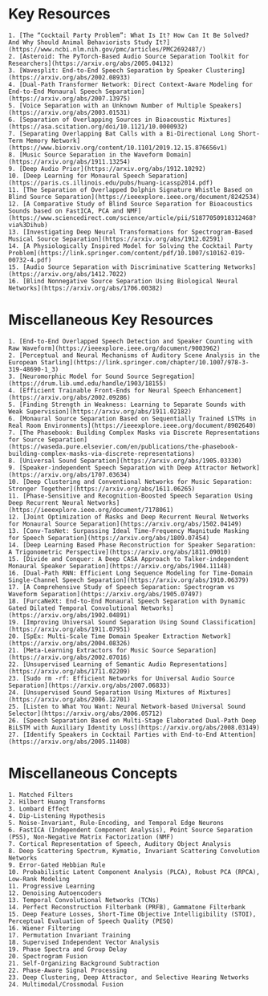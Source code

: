 # Key Resources
    1. [The “Cocktail Party Problem”: What Is It? How Can It Be Solved? And Why Should Animal Behaviorists Study It?](https://www.ncbi.nlm.nih.gov/pmc/articles/PMC2692487/)
    2. [Asteroid: The PyTorch-Based Audio Source Separation Toolkit for Researchers](https://arxiv.org/abs/2005.04132)
    3. [Wavesplit: End-to-End Speech Separation by Speaker Clustering](https://arxiv.org/abs/2002.08933)
    4. [Dual-Path Transformer Network: Direct Context-Aware Modeling for End-to-End Monaural Speech Separation](https://arxiv.org/abs/2007.13975)
    5. [Voice Separation with an Unknown Number of Multiple Speakers](https://arxiv.org/abs/2003.01531)
    6. [Separation of Overlapping Sources in Bioacoustic Mixtures](https://asa.scitation.org/doi/10.1121/10.0000932)
    7. [Separating Overlapping Bat Calls with a Bi-Directional Long Short-Term Memory Network](https://www.biorxiv.org/content/10.1101/2019.12.15.876656v1)
    8. [Music Source Separation in the Waveform Domain](https://arxiv.org/abs/1911.13254)
    9. [Deep Audio Prior](https://arxiv.org/abs/1912.10292)
    10. [Deep Learning for Monaural Speech Separation](https://paris.cs.illinois.edu/pubs/huang-icassp2014.pdf)
    11. [The Separation of Overlapped Dolphin Signature Whistle Based on Blind Source Separation](https://ieeexplore.ieee.org/document/8242534)
    12. [A Comparative Study of Blind Source Separation for Bioacoustics Sounds based on FastICA, PCA and NMF](https://www.sciencedirect.com/science/article/pii/S1877050918312468?via%3Dihub)
    13. [Investigating Deep Neural Transformations for Spectrogram-Based Musical Source Separation](https://arxiv.org/abs/1912.02591)
    14. [A Physiologically Inspired Model for Solving the Cocktail Party Problem](https://link.springer.com/content/pdf/10.1007/s10162-019-00732-4.pdf)
    15. [Audio Source Separation with Discriminative Scattering Networks](https://arxiv.org/abs/1412.7022)
    16. [Blind Nonnegative Source Separation Using Biological Neural Networks](https://arxiv.org/abs/1706.00382)

# Miscellaneous Key Resources
    1. [End-to-End Overlapped Speech Detection and Speaker Counting with Raw Waveform](https://ieeexplore.ieee.org/document/9003962)
    2. [Perceptual and Neural Mechanisms of Auditory Scene Analysis in the European Starling](https://link.springer.com/chapter/10.1007/978-3-319-48690-1_3)
    3. [Neuromorphic Model for Sound Source Segregation](https://drum.lib.umd.edu/handle/1903/18155)
    4. [Efficient Trainable Front-Ends for Neural Speech Enhancement](https://arxiv.org/abs/2002.09286)
    5. [Finding Strength in Weakness: Learning to Separate Sounds with Weak Supervision](https://arxiv.org/abs/1911.02182)
    6. [Monaural Source Separation Based on Sequentially Trained LSTMs in Real Room Environments](https://ieeexplore.ieee.org/document/8902640)
    7. [The Phasebook: Building Complex Masks via Discrete Representations for Source Separation](https://waseda.pure.elsevier.com/en/publications/the-phasebook-building-complex-masks-via-discrete-representations)
    8. [Universal Sound Separation](https://arxiv.org/abs/1905.03330)
    9. [Speaker-independent Speech Separation with Deep Attractor Network](https://arxiv.org/abs/1707.03634)
    10. [Deep Clustering and Conventional Networks for Music Separation: Stronger Together](https://arxiv.org/abs/1611.06265)
    11. [Phase-Sensitive and Recognition-Boosted Speech Separation Using Deep Recurrent Neural Networks](https://ieeexplore.ieee.org/document/7178061)
    12. [Joint Optimization of Masks and Deep Recurrent Neural Networks for Monaural Source Separation](https://arxiv.org/abs/1502.04149)
    13. [Conv-TasNet: Surpassing Ideal Time-Frequency Magnitude Masking for Speech Separation](https://arxiv.org/abs/1809.07454)
    14. [Deep Learning Based Phase Reconstruction for Speaker Separation: A Trigonometric Perspective](https://arxiv.org/abs/1811.09010)
    15. [Divide and Conquer: A Deep CASA Approach to Talker-independent Monaural Speaker Separation](https://arxiv.org/abs/1904.11148)
    16. [Dual-Path RNN: Efficient Long Sequence Modeling for Time-Domain Single-Channel Speech Separation](https://arxiv.org/abs/1910.06379)
    17. [A Comprehensive Study of Speech Separation: Spectrogram vs Waveform Separation](https://arxiv.org/abs/1905.07497)
    18. [FurcaNeXt: End-to-End Monaural Speech Separation with Dynamic Gated Dilated Temporal Convolutional Networks](https://arxiv.org/abs/1902.04891)
    19. [Improving Universal Sound Separation Using Sound Classification](https://arxiv.org/abs/1911.07951)
    20. [SpEx: Multi-Scale Time Domain Speaker Extraction Network](https://arxiv.org/abs/2004.08326)
    21. [Meta-Learning Extractors for Music Source Separation](https://arxiv.org/abs/2002.07016)
    22. [Unsupervised Learning of Semantic Audio Representations](https://arxiv.org/abs/1711.02209)
    23. [Sudo rm -rf: Efficient Networks for Universal Audio Source Separation](https://arxiv.org/abs/2007.06833)
    24. [Unsupervised Sound Separation Using Mixtures of Mixtures](https://arxiv.org/abs/2006.12701)
    25. [Listen to What You Want: Neural Network-based Universal Sound Selector](https://arxiv.org/abs/2006.05712)
    26. [Speech Separation Based on Multi-Stage Elaborated Dual-Path Deep BiLSTM with Auxiliary Identity Loss](https://arxiv.org/abs/2008.03149)
    27. [Identify Speakers in Cocktail Parties with End-to-End Attention](https://arxiv.org/abs/2005.11408)
    
# Miscellaneous Concepts
    1. Matched Filters
    2. Hilbert Huang Transforms
    3. Lombard Effect
    4. Dip-Listening Hypothesis
    5. Noise-Invariant, Rule-Encoding, and Temporal Edge Neurons
    6. FastICA (Independent Component Analysis), Point Source Separation (PSS), Non-Negative Matrix Factorization (NMF)
    7. Cortical Representation of Speech, Auditory Object Analysis
    8. Deep Scattering Spectrum, Kymatio, Invariant Scattering Convolution Networks
    9. Error-Gated Hebbian Rule
    10. Probabilistic Latent Component Analysis (PLCA), Robust PCA (RPCA), Low-Rank Modeling
    11. Progressive Learning
    12. Denoising Autoencoders
    13. Temporal Convolutional Networks (TCNs)
    14. Perfect Reconstruction Filterbank (PRFB), Gammatone Filterbank
    15. Deep Feature Losses, Short-Time Objective Intelligibility (STOI), Perceptual Evaluation of Speech Quality (PESQ)
    16. Wiener Filtering
    17. Permutation Invariant Training
    18. Supervised Independent Vector Analysis
    19. Phase Spectra and Group Delay
    20. Spectrogram Fusion
    21. Self-Organizing Background Subtraction
    22. Phase-Aware Signal Processing
    23. Deep Clustering, Deep Attractor, and Selective Hearing Networks
    24. Multimodal/Crossmodal Fusion
    
    
    
    